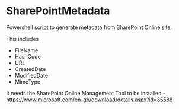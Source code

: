 # SharePointMetadata
Powershell script to generate metadata from SharePoint Online site.

This includes 

- FileName
- HashCode
- URL
- CreatedDate
- ModifiedDate
- MimeType

It needs the SharePoint Online Management Tool to be installed - https://www.microsoft.com/en-gb/download/details.aspx?id=35588



